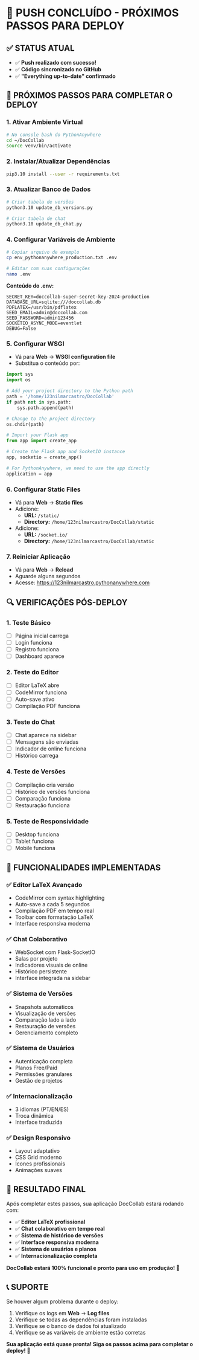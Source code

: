 # 🎉 PUSH CONCLUÍDO - PRÓXIMOS PASSOS PARA DEPLOY

## ✅ STATUS ATUAL
- ✅ **Push realizado com sucesso!**
- ✅ **Código sincronizado no GitHub**
- ✅ **"Everything up-to-date" confirmado**

## 🚀 PRÓXIMOS PASSOS PARA COMPLETAR O DEPLOY

### **1. Ativar Ambiente Virtual**
```bash
# No console bash do PythonAnywhere
cd ~/DocCollab
source venv/bin/activate
```

### **2. Instalar/Atualizar Dependências**
```bash
pip3.10 install --user -r requirements.txt
```

### **3. Atualizar Banco de Dados**
```bash
# Criar tabela de versões
python3.10 update_db_versions.py

# Criar tabela de chat
python3.10 update_db_chat.py
```

### **4. Configurar Variáveis de Ambiente**
```bash
# Copiar arquivo de exemplo
cp env_pythonanywhere_production.txt .env

# Editar com suas configurações
nano .env
```

**Conteúdo do .env:**
```env
SECRET_KEY=doccollab-super-secret-key-2024-production
DATABASE_URL=sqlite:///doccollab.db
PDFLATEX=/usr/bin/pdflatex
SEED_EMAIL=admin@doccollab.com
SEED_PASSWORD=admin123456
SOCKETIO_ASYNC_MODE=eventlet
DEBUG=False
```

### **5. Configurar WSGI**
- Vá para **Web** → **WSGI configuration file**
- Substitua o conteúdo por:

```python
import sys
import os

# Add your project directory to the Python path
path = '/home/123nilmarcastro/DocCollab'
if path not in sys.path:
    sys.path.append(path)

# Change to the project directory
os.chdir(path)

# Import your Flask app
from app import create_app

# Create the Flask app and SocketIO instance
app, socketio = create_app()

# For PythonAnywhere, we need to use the app directly
application = app
```

### **6. Configurar Static Files**
- Vá para **Web** → **Static files**
- Adicione:
  - **URL:** `/static/`
  - **Directory:** `/home/123nilmarcastro/DocCollab/static`
- Adicione:
  - **URL:** `/socket.io/`
  - **Directory:** `/home/123nilmarcastro/DocCollab/static`

### **7. Reiniciar Aplicação**
- Vá para **Web** → **Reload**
- Aguarde alguns segundos
- Acesse: https://123nilmarcastro.pythonanywhere.com

## 🔍 VERIFICAÇÕES PÓS-DEPLOY

### **1. Teste Básico**
- [ ] Página inicial carrega
- [ ] Login funciona
- [ ] Registro funciona
- [ ] Dashboard aparece

### **2. Teste do Editor**
- [ ] Editor LaTeX abre
- [ ] CodeMirror funciona
- [ ] Auto-save ativo
- [ ] Compilação PDF funciona

### **3. Teste do Chat**
- [ ] Chat aparece na sidebar
- [ ] Mensagens são enviadas
- [ ] Indicador de online funciona
- [ ] Histórico carrega

### **4. Teste de Versões**
- [ ] Compilação cria versão
- [ ] Histórico de versões funciona
- [ ] Comparação funciona
- [ ] Restauração funciona

### **5. Teste de Responsividade**
- [ ] Desktop funciona
- [ ] Tablet funciona
- [ ] Mobile funciona

## 🎉 FUNCIONALIDADES IMPLEMENTADAS

### **✅ Editor LaTeX Avançado**
- CodeMirror com syntax highlighting
- Auto-save a cada 5 segundos
- Compilação PDF em tempo real
- Toolbar com formatação LaTeX
- Interface responsiva moderna

### **✅ Chat Colaborativo**
- WebSocket com Flask-SocketIO
- Salas por projeto
- Indicadores visuais de online
- Histórico persistente
- Interface integrada na sidebar

### **✅ Sistema de Versões**
- Snapshots automáticos
- Visualização de versões
- Comparação lado a lado
- Restauração de versões
- Gerenciamento completo

### **✅ Sistema de Usuários**
- Autenticação completa
- Planos Free/Paid
- Permissões granulares
- Gestão de projetos

### **✅ Internacionalização**
- 3 idiomas (PT/EN/ES)
- Troca dinâmica
- Interface traduzida

### **✅ Design Responsivo**
- Layout adaptativo
- CSS Grid moderno
- Ícones profissionais
- Animações suaves

## 🚀 RESULTADO FINAL

Após completar estes passos, sua aplicação DocCollab estará rodando com:

- ✅ **Editor LaTeX profissional**
- ✅ **Chat colaborativo em tempo real**
- ✅ **Sistema de histórico de versões**
- ✅ **Interface responsiva moderna**
- ✅ **Sistema de usuários e planos**
- ✅ **Internacionalização completa**

**DocCollab estará 100% funcional e pronto para uso em produção! 🎉**

## 📞 SUPORTE

Se houver algum problema durante o deploy:
1. Verifique os logs em **Web** → **Log files**
2. Verifique se todas as dependências foram instaladas
3. Verifique se o banco de dados foi atualizado
4. Verifique se as variáveis de ambiente estão corretas

**Sua aplicação está quase pronta! Siga os passos acima para completar o deploy! 🚀**
